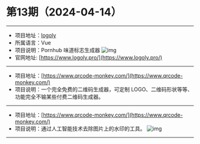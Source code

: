 # 第13期（2024-04-14）

---
- 项目地址：[logoly](https://github.com/bestony/logoly)
- 所属语言：Vue
- 项目说明：Pornhub 味道标志生成器
![img](/weekly/static/images/2024-04-14/1713062438.png)
- 官网地址: [https://www.logoly.pro/](https://www.logoly.pro/)
---
- 项目地址：[https://www.qrcode-monkey.com/](https://www.qrcode-monkey.com/)
- 项目说明：一个完全免费的二维码生成器，可定制 LOGO、二维码形状等等、功能完全不输某些付费二维码生成器。
---
- 项目地址：[https://www.qrcode-monkey.com/](https://www.qrcode-monkey.com/)
- 项目说明：通过人工智能技术去除图片上的水印的工具。
![img](/weekly/static/images/2024-04-14/1713063444.png)
---